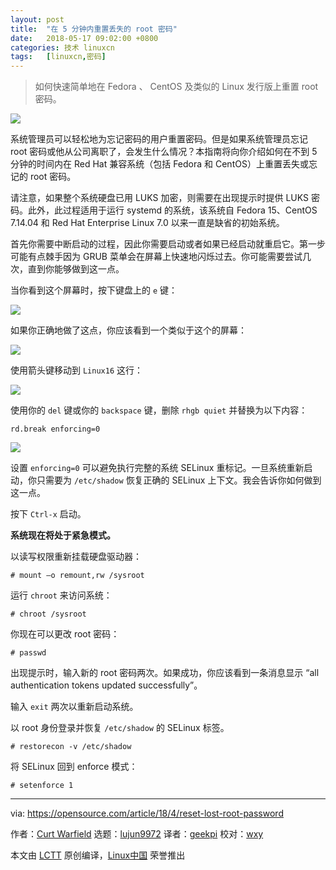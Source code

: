 ```yaml
---
layout: post
title:	"在 5 分钟内重置丢失的 root 密码"
date:	2018-05-17 09:02:00 +0800 
categories:	技术 linuxcn 
tags:	[linuxcn,密码]
---
```




> 
> 如何快速简单地在 Fedora 、 CentOS 及类似的 Linux 发行版上重置 root 密码。
> 
> 
> 


![](/Asserts/Images//attachment/album/201805/17/090716ijbddjjptmudu9de.jpg)


系统管理员可以轻松地为忘记密码的用户重置密码。但是如果系统管理员忘记 root 密码或他从公司离职了，会发生什么情况？本指南将向你介绍如何在不到 5 分钟的时间内在 Red Hat 兼容系统（包括 Fedora 和 CentOS）上重置丢失或忘记的 root 密码。


请注意，如果整个系统硬盘已用 LUKS 加密，则需要在出现提示时提供 LUKS 密码。此外，此过程适用于运行 systemd 的系统，该系统自 Fedora 15、CentOS 7.14.04 和 Red Hat Enterprise Linux 7.0 以来一直是缺省的初始系统。


首先你需要中断启动的过程，因此你需要启动或者如果已经启动就重启它。第一步可能有点棘手因为 GRUB 菜单会在屏幕上快速地闪烁过去。你可能需要尝试几次，直到你能够做到这一点。


当你看到这个屏幕时，按下键盘上的 `e` 键：


![](/Asserts/Images//attachment/album/201805/17/090246xolkqql77l88aky8.png)


如果你正确地做了这点，你应该看到一个类似于这个的屏幕：


![](/Asserts/Images//attachment/album/201805/17/090247kgmghcn1jtmmlgd6.png)


使用箭头键移动到 `Linux16` 这行：


![](/Asserts/Images//attachment/album/201805/17/090247nwoy8mkbq7qb7hdh.png)


使用你的 `del` 键或你的 `backspace` 键，删除 `rhgb quiet` 并替换为以下内容：



```
rd.break enforcing=0

```

![](/Asserts/Images//attachment/album/201805/17/090247z3lrrglyur7373ui.png)


设置 `enforcing=0` 可以避免执行完整的系统 SELinux 重标记。一旦系统重新启动，你只需要为 `/etc/shadow` 恢复正确的 SELinux 上下文。我会告诉你如何做到这一点。


按下 `Ctrl-x` 启动。


**系统现在将处于紧急模式。**


以读写权限重新挂载硬盘驱动器：



```
# mount –o remount,rw /sysroot

```

运行 `chroot` 来访问系统：



```
# chroot /sysroot

```

你现在可以更改 root 密码：



```
# passwd

```

出现提示时，输入新的 root 密码两次。如果成功，你应该看到一条消息显示 “all authentication tokens updated successfully”。


输入 `exit` 两次以重新启动系统。


以 root 身份登录并恢复 `/etc/shadow` 的 SELinux 标签。



```
# restorecon -v /etc/shadow

```

将 SELinux 回到 enforce 模式：



```
# setenforce 1

```



---


via: <https://opensource.com/article/18/4/reset-lost-root-password>


作者：[Curt Warfield](https://opensource.com/users/rcurtiswarfield) 选题：[lujun9972](https://github.com/lujun9972) 译者：[geekpi](https://github.com/geekpi) 校对：[wxy](https://github.com/wxy)


本文由 [LCTT](https://github.com/LCTT/TranslateProject) 原创编译，[Linux中国](https://linux.cn/) 荣誉推出

